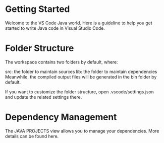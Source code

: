 # Getting Started
Welcome to the VS Code Java world. Here is a guideline to help you get started to write Java code in Visual Studio Code.

# Folder Structure
The workspace contains two folders by default, where:

src: the folder to maintain sources
lib: the folder to maintain dependencies
Meanwhile, the compiled output files will be generated in the bin folder by default.

If you want to customize the folder structure, open .vscode/settings.json and update the related settings there.

# Dependency Management
The JAVA PROJECTS view allows you to manage your dependencies. More details can be found here.
